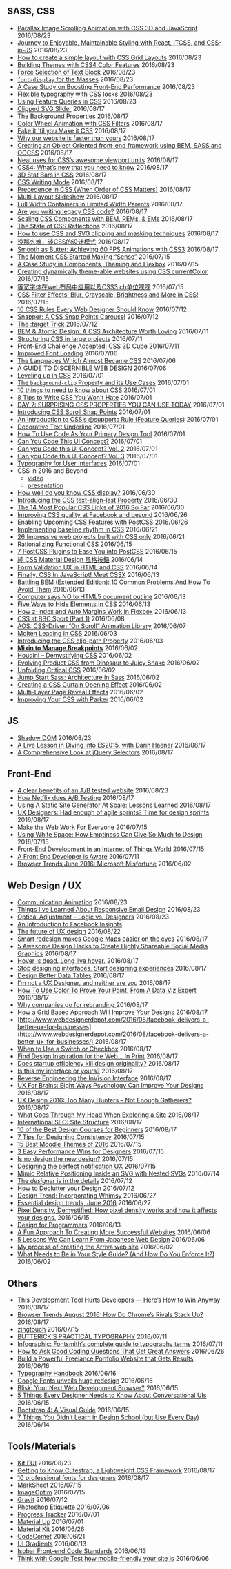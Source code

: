 ## SASS, CSS
 - [Parallax Image Scrolling Animation with CSS 3D and JavaScript](http://thenewcode.com/1123/Parallax-Image-Scrolling-Animation-with-CSS-3D-and-JavaScript) 2016/08/23
 - [Journey to Enjoyable, Maintainable Styling with React, ITCSS, and CSS-in-JS](https://medium.com/maintainable-react-apps/journey-to-enjoyable-maintainable-styling-with-react-itcss-and-css-in-js-632cfa9c70d6#.jkyvv1g4s) 2016/08/23
 - [How to create a simple layout with CSS Grid Layouts](https://getflywheel.com/layout/css-grid-layouts-how-to/) 2016/08/23
 - [Building Themes with CSS4 Color Features](https://cloudfour.com/thinks/building-themes-with-css4-color-features/) 2016/08/23
 - [Force Selection of Text Block](https://css-tricks.com/force-selection-text-block/) 2016/08/23
 - [`font-display` for the Masses](https://css-tricks.com/font-display-masses/) 2016/08/23
 - [A Case Study on Boosting Front-End Performance](https://css-tricks.com/case-study-boosting-front-end-performance/) 2016/08/23
 - [Flexible typography with CSS locks](http://blog.typekit.com/2016/08/17/flexible-typography-with-css-locks/) 2016/08/23
 - [Using Feature Queries in CSS](https://hacks.mozilla.org/2016/08/using-feature-queries-in-css/) 2016/08/23
 - [Clipped SVG Slider](https://codyhouse.co/gem/clipped-svg-slider/) 2016/08/17
 - [The Background Properties](https://bitsofco.de/the-background-properties/) 2016/08/17
 - [Color Wheel Animation with CSS Filters](http://evaferreira.com.ar/blog/2016/07/color-wheel-animation-with-css-filters) 2016/08/17
 - [Fake it 'til you Make it CSS](https://kyusuf.com/post/fake-it-til-you-make-it-css) 2016/08/17
 - [Why our website is faster than yours](https://www.voorhoede.nl/en/blog/why-our-website-is-faster-than-yours/) 2016/08/17
 - [Creating an Object Oriented front-end framework using BEM, SASS and OOCSS](https://www.impression.co.uk/blog/4327/object-oriented-front-end-framework/) 2016/08/17
 - [Neat uses for CSS’s awesome viewport units](https://falkus.co/2016/07/neat-uses-for-csss-awesome-viewport-units) 2016/08/17
 - [CSS4: What’s new that you need to know](https://www.gadgetdaily.xyz/css4-whats-new-that-you-need-to-know/) 2016/08/17
 - [3D Stat Bars in CSS](http://codepen.io/jcoulterdesign/pen/QEyNzj/) 2016/08/17
 - [CSS Writing Mode](https://ishadeed.com/article/css-writing-mode/) 2016/08/17
 - [Precedence in CSS (When Order of CSS Matters)](https://css-tricks.com/precedence-css-order-css-matters/) 2016/08/17
 - [Multi-Layout Slideshow](http://tympanus.net/codrops/2016/08/10/multi-layout-slideshow/) 2016/08/17
 - [Full Width Containers in Limited Width Parents](https://css-tricks.com/full-width-containers-limited-width-parents/) 2016/08/17
 - [Are you writing legacy CSS code?](http://tinnedfruit.com/2016/07/25/are-you-writing-legacy-css-code.html) 2016/08/17
 - [Scaling CSS Components with BEM, REMs, & EMs](https://www.lullabot.com/articles/scaling-css-components-with-bem-rems-ems) 2016/08/17
 - [The State of CSS Reflections](https://css-tricks.com/state-css-reflections/) 2016/08/17
 - [How to use CSS and SVG clipping and masking techniques](https://getflywheel.com/layout/css-svg-clipping-and-masking-techniques/) 2016/08/17
 - [没那么难，谈CSS的设计模式](http://ideazhao.com/2016/08/07/css_design_method/) 2016/08/17
 - [Smooth as Butter: Achieving 60 FPS Animations with CSS3](https://medium.com/outsystems-experts/how-to-achieve-60-fps-animations-with-css3-db7b98610108#.6bece4ncf) 2016/08/17
 - [The Moment CSS Started Making “Sense”](https://css-tricks.com/moment-css-started-making-sense/) 2016/07/15
 - [A Case Study in Components, Theming and Flexbox](https://www.sitepoint.com/sitepoints-tiles-a-case-study/) 2016/07/15
 - [Creating dynamically theme-able websites using CSS currentColor](http://johnm.io/blog/creating-themeable-websites-using-currentcolor/) 2016/07/15
 - [等宽字体在web布局中应用以及CSS3 ch单位嘿嘿](http://www.zhangxinxu.com/wordpress/2016/07/monospaced-font-css3-ch-unit/) 2016/07/15
 - [CSS Filter Effects: Blur, Grayscale, Brightness and More in CSS!](https://www.sitepoint.com/css-filter-effects-blur-grayscale-brightness-and-more-in-css/) 2016/07/15
 - [10 CSS Rules Every Web Designer Should Know](http://line25.com/articles/10-css-rules-every-web-designer-should-know) 2016/07/12
 - [Snapper: A CSS Snap Points Carousel](https://www.filamentgroup.com/lab/introducing-snapper.html) 2016/07/12
 - [The :target Trick](https://bitsofco.de/the-target-trick/) 2016/07/12
 - [BEM & Atomic Design: A CSS Architecture Worth Loving](https://www.lullabot.com/articles/bem-atomic-design-a-css-architecture-worth-loving) 2016/07/11
 - [Structuring CSS in large projects](https://medium.com/peergrade-io/structuring-css-in-large-projects-37f1695f5ec8#.xsp83p54h) 2016/07/11
 - [Front-End Challenge Accepted: CSS 3D Cube](https://www.smashingmagazine.com/2016/07/front-end-challenge-accepted-css-3d-cube/) 2016/07/11
 - [Improved Font Loading](https://webkit.org/blog/6643/improved-font-loading/) 2016/07/06
 - [The Languages Which Almost Became CSS](https://eager.io/blog/the-languages-which-almost-were-css/) 2016/07/06
 - [A GUIDE TO DISCERNIBLE WEB DESIGN](http://photoshopetiquette.com/?ref=webdesignernews.com) 2016/07/06
 - [Leveling up in CSS](https://medium.freecodecamp.com/leveling-up-css-44b5045a2667#.23rd9msun) 2016/07/01
 - [The `background-clip` Property and its Use Cases](https://css-tricks.com/the-backgound-clip-property-and-use-cases/) 2016/07/01
 - [10 things to need to know about CSS](http://dsheiko.com/weblog/10-things-to-need-to-know-about-css) 2016/07/01
 - [8 Tips to Write CSS You Won't Hate](http://taha-sh.com/blog/8-tips-to-write-css-you-wont-hate) 2016/07/01
 - [DAY 7: SURPRISING CSS PROPERTIES YOU CAN USE TODAY](http://12devsofxmas.co.uk/2016/01/day-7-surprising-css-properties-you-can-use-today/) 2016/07/01
 - [Introducing CSS Scroll Snap Points](https://css-tricks.com/introducing-css-scroll-snap-points/) 2016/07/01
 - [An Introduction to CSS’s @supports Rule (Feature Queries)](https://www.sitepoint.com/an-introduction-to-css-supports-rule-feature-queries/) 2016/07/01
 - [Decorative Text Underline](https://codepen.io/jonneal/pen/PzGYEE) 2016/07/01
 - [How To Use Code As Your Primary Design Tool](https://stories.uplabs.com/how-to-use-code-as-a-primary-design-tool-791d50849cb6#.y1bvyqsa1) 2016/07/01
 - [Can You Code This UI Concept?](https://stories.uplabs.com/can-you-code-this-design-concept-efe0132b9744#.gc2cuh2jp) 2016/07/01
 - [Can you Code this UI Concept? Vol. 2](https://stories.uplabs.com/can-you-code-this-ui-concept-vol-2-9c9763269640#.4uxks9ucn) 2016/07/01
 - [Can you Code this UI Concept? Vol. 3](https://stories.uplabs.com/can-you-code-this-ui-concept-vol-3-10a9c0927015#.iu8d9cd61) 2016/07/01
 - [Typography for User Interfaces](https://viljamis.com/2016/typography-for-user-interfaces/) 2016/07/01
 - CSS in 2016 and Beyond
   - [video](https://www.youtube.com/watch?v=9AG35HCBpo4)
   - [presentation](http://christianvuerings.github.io/presentations/css-2016/)
 - [How well do you know CSS display?](https://www.chenhuijing.com/blog/how-well-do-you-know-display/) 2016/06/30
 - [Introducing the CSS text-align-last Property](https://www.sitepoint.com/introducing-the-css-text-align-last-property/) 2016/06/30
 - [The 14 Most Popular CSS Links of 2016 So Far](https://medium.com/statuscode/the-14-most-popular-css-links-of-2016-so-far-96a6e64378d5#.1pe2frpnq) 2016/06/30
 - [Improving CSS quality at Facebook and beyond](https://code.facebook.com/posts/879890885467584?utm_source=CSS-Weekly&utm_campaign=Issue-220&utm_medium=web) 2016/06/26
 - [Enabling Upcoming CSS Features with PostCSS](https://www.sitepoint.com/enabling-upcoming-css-features-with-postcss/) 2016/06/26
 - [Implementing baseline rhythm in CSS](https://pilot.co/blog/implementing-baseline-rhythm-in-css/) 2016/06/21
 - [26 Impressive web projects built with CSS only](https://medium.mybridge.co/26-impressive-web-projects-built-with-css-only-4a4c2f773a21#.mqu8ggf7t) 2016/06/21
 - [Rationalizing Functional CSS](https://marcelosomers.com/writing/rationalizing-functional-css/) 2016/06/15
 - [7 PostCSS Plugins to Ease You into PostCSS](https://www.sitepoint.com/7-postcss-plugins-to-ease-you-into-postcss/) 2016/06/15
 - [純 CSS Material Design 風格按鈕](http://www.oxxostudio.tw/articles/201503/css-material-design-icon.html) 2016/06/14
 - [Form Validation UX in HTML and CSS](https://css-tricks.com/form-validation-ux-html-css/) 2016/06/14
 - [Finally, CSS In JavaScript! Meet CSSX](https://www.smashingmagazine.com/2016/04/finally-css-javascript-meet-cssx/) 2016/06/13
 - [Battling BEM (Extended Edition): 10 Common Problems And How To Avoid Them](https://www.smashingmagazine.com/2016/06/battling-bem-extended-edition-common-problems-and-how-to-avoid-them) 2016/06/13
 - [Computer says NO to HTML5 document outline](http://html5doctor.com/computer-says-no-to-html5-document-outline/) 2016/06/13
 - [Five Ways to Hide Elements in CSS](https://www.sitepoint.com/five-ways-to-hide-elements-in-css/) 2016/06/13
 - [How z-index and Auto Margins Work in Flexbox](https://www.sitepoint.com/quick-tip-how-z-index-and-auto-margins-work-in-flexbox/) 2016/06/13
 - [CSS at BBC Sport (Part 1)](https://medium.com/@shaunbent/css-at-bbc-sport-part-1-bab546184e66#.yg0bs8nvt) 2016/06/08
 - [AOS: CSS-Driven “On Scroll” Animation Library](https://css-tricks.com/aos-css-driven-scroll-animation-library/) 2016/06/07
 - [Molten Leading in CSS](https://css-tricks.com/molten-leading-css/) 2016/06/03
 - [Introducing the CSS clip-path Property](https://www.sitepoint.com/introducing-css-clip-path-property/) 2016/06/03
 - [**Mixin to Manage Breakpoints**](https://css-tricks.com/snippets/sass/mixin-manage-breakpoints/) 2016/06/02
 - [Houdini – Demystifying CSS](https://developers.google.com/web/updates/2016/05/houdini?utm_source=CSS-Weekly&utm_campaign=Issue-217&utm_medium=web) 2016/06/02
 - [Evolving Product CSS from Dinosaur to Juicy Snake](https://blog.prototypr.io/evolving-product-css-from-dinosaur-to-juicy-snake-4e4392fce8e8#.hy9880ml3) 2016/06/02
 - [Unfolding Critical CSS](https://medium.com/@jpdevries/unfolding-critical-css-91619401b4e#.kzgshjij5) 2016/06/02
 - [Jump Start Sass: Architecture in Sass](https://www.sitepoint.com/architecture-in-sass/) 2016/06/02
 - [Creating a CSS Curtain Opening Effect](https://css-tricks.com/creating-css-sliding-door-effect/) 2016/06/02
 - [Multi-Layer Page Reveal Effects](http://tympanus.net/codrops/2016/06/01/multi-layer-page-reveal-effects/) 2016/06/02
 - [Improving Your CSS with Parker](http://csswizardry.com/2016/06/improving-your-css-with-parker/) 2016/06/02

## JS
 - [Shadow DOM](https://developers.google.com/web/fundamentals/primers/shadowdom/) 2016/08/23
 - [A Live Lesson in Diving into ES2015, with Darin Haener](https://www.sitepoint.com/a-live-lesson-in-diving-into-es2015-with-darin-haener/) 2016/08/17
 - [A Comprehensive Look at jQuery Selectors](https://www.sitepoint.com/comprehensive-jquery-selectors/) 2016/08/17

## Front-End
 - [4 clear benefits of an A/B tested website](http://www.webdesignerdepot.com/2016/08/4-clear-benefits-of-an-ab-tested-website/) 2016/08/23
 - [How Netflix does A/B Testing](https://uxdesign.cc/how-netflix-does-a-b-testing-87df9f9bf57c) 2016/08/17
 - [Using A Static Site Generator At Scale: Lessons Learned](https://www.smashingmagazine.com/2016/08/using-a-static-site-generator-at-scale-lessons-learned/) 2016/08/17
 - [UX Designers: Had enough of agile sprints? Time for design sprints](https://medium.com/@willd/ux-designers-had-enough-of-agile-sprints-time-for-design-sprints-1847601c4e6d) 2016/08/17
 - [Make the Web Work For Everyone](https://hacks.mozilla.org/2016/07/make-the-web-work-for-everyone/) 2016/07/15
 - [Using White Space: How Emptiness Can Give So Much to Design](https://www.sitepoint.com/using-white-space-how-emptiness-can-give-so-much-to-design/) 2016/07/15
 - [Front-End Development in an Internet of Things World](https://www.sitepoint.com/the-future-of-the-web-in-an-internet-of-things-world/) 2016/07/15
 - [A Front End Developer is Aware](https://css-tricks.com/front-end-developer-aware/) 2016/07/11
 - [Browser Trends June 2016: Microsoft Misfortune](https://www.sitepoint.com/browser-trends-june-2016-microsoft-misfortune/) 2016/06/02

## Web Design / UX
 - [Communicating Animation](http://alistapart.com/article/communicating-animation) 2016/08/23
 - [Things I've Learned About Responsive Email Design](http://www.leemunroe.com/responsive-email-design) 2016/08/23
 - [Optical Adjustment – Logic vs. Designers](https://blog.marvelapp.com/optical-adjustment-logic-vs-designers/) 2016/08/23
 - [An Introduction to Facebook Insights](https://www.sitepoint.com/an-introduction-to-facebook-insights/)
 - [The future of UX design](https://medium.com/user-defenders/the-future-of-ux-design-76b69d302ac5) 2016/08/22
 - [Smart redesign makes Google Maps easier on the eyes](http://thenextweb.com/google/2016/07/25/google-maps-just-got-cleaner-leaner-design/) 2016/08/17
 - [5 Awesome Design Hacks to Create Highly Shareable Social Media Graphics](http://socialmouths.com/2015/05/12/design-hacks-to-create-shareable-social-media-graphics/) 2016/08/17
 - [Hover is dead. Long live hover.](https://medium.com/instacart-design/hover-is-dead-long-live-hover-37a89d3795df) 2016/08/17
 - [Stop designing interfaces, Start designing experiences](https://medium.com/blablacar-design/stop-designing-interfaces-start-designing-experiences-d82def0b802c) 2016/08/17
 - [Design Better Data Tables](https://medium.com/mission-log/design-better-data-tables-430a30a00d8c#.r2ekfdrlu) 2016/08/17
 - [I’m not a UX Designer, and neither are you](http://www.webdesignerdepot.com/2016/08/im-not-a-ux-designer-and-neither-are-you/) 2016/08/17
 - [How To Use Color To Prove Your Point, From A Data Viz Expert](http://www.fastcodesign.com/3062182/how-to-use-color-to-prove-your-point-from-a-data-viz-expert) 2016/08/17
 - [Why companies go for rebranding
](https://medium.com/@preeteshjain/why-companies-go-for-rebranding-b2c4f9237599) 2016/08/17
 - [How a Grid Based Approach Will Improve Your Designs](http://imediacanada.blogspot.tw/2016/08/how-grid-based-approach-will-improve_2.html) 2016/08/17
 - [http://www.webdesignerdepot.com/2016/08/facebook-delivers-a-better-ux-for-businesses](http://www.webdesignerdepot.com/2016/08/facebook-delivers-a-better-ux-for-businesses/) 2016/08/17
 - [When to Use a Switch or Checkbox](http://uxmovement.com/buttons/when-to-use-a-switch-or-checkbox/) 2016/08/17
 - [Find Design Inspiration for the Web… In Print](https://designshack.net/articles/inspiration/print-design-inspiration/) 2016/08/17
 - [Does startup efficiency kill design originality?](http://www.webdesignerdepot.com/2016/08/does-startup-efficiency-kill-design-originality/) 2016/08/17
 - [Is this my interface or yours?](https://medium.com/@jsaito/is-this-my-interface-or-yours-b09a7a795256#.j9kuai217) 2016/08/17
 - [Reverse Engineering the InVision Interface](https://uxdesign.cc/reverse-engineering-the-invision-interface-50a8e81b9e9b#.5ddxw5k3j)  2016/08/17
 - [UX For Brains: Eight Ways Psychology Can Improve Your Designs](https://www.lullabot.com/articles/ux-for-brains-eight-ways-psychology-can-improve-your-designs) 2016/08/17
 - [UX Design 2016: Too Many Hunters – Not Enough Gatherers?](https://www.sitepoint.com/ux-design-2016-many-hunters-not-enough-gatherers/) 2016/08/17
 - [What Goes Through My Head When Exploring a Site](https://css-tricks.com/braintour-of-a-website/) 2016/08/17
 - [International SEO: Site Structure](https://www.sitepoint.com/international-seo-site-structure/) 2016/08/17
 - [10 of the Best Design Courses for Beginners](https://designshack.net/articles/inspiration/design-courses-for-beginners/) 2016/08/17
 - [7 Tips for Designing Consistency](https://designshack.net/articles/graphics/7-tips-for-designing-consistency/) 2016/07/15
 - [15 Best Moodle Themes of 2016](https://designshack.net/articles/inspiration/15-best-moodle-themes-of-2016/) 2016/07/15
 - [3 Easy Performance Wins for Designers](https://una.im/perf-design-wins/) 2016/07/15
 - [Is no design the new design?](http://www.webdesignerdepot.com/2016/07/is-no-design-the-new-design/) 2016/07/15
 - [Designing the perfect notification UX](http://www.webdesignerdepot.com/2016/07/designing-the-perfect-notification-ux/) 2016/07/15
 - [Mimic Relative Positioning Inside an SVG with Nested SVGs](https://sarasoueidan.com/blog/mimic-relative-positioning-in-svg/) 2016/07/14
 - [The *designer* is in the details](https://medium.com/interviews-with-myself/the-designer-is-in-the-details-2ff33b407976) 2016/07/12
 - [How to Declutter your Design](https://medium.com/wdstack/how-to-declutter-your-design-88cbd9e45015) 2016/07/12
 - [Design Trend: Incorporating Whimsy](https://designshack.net/articles/graphics/design-trend-incorporating-whimsy/) 2016/06/27
 - [Essential design trends, June 2016](http://www.webdesignerdepot.com/2016/06/essential-design-trends-june-2016/) 2016/06/27
 - [Pixel Density, Demystified: How pixel density works and how it affects your designs.](https://medium.com/@pnowelldesign/pixel-density-demystified-a4db63ba2922#.t4a1ktxz2) 2016/06/15
 - [Design for Programmers](https://blog.prototypr.io/design-for-programmers-d38c56982cd0?ref=webdesignernews.com#.8u0bseijh) 2016/06/13
 - [A Fun Approach To Creating More Successful Websites](https://www.smashingmagazine.com/2012/02/a-fun-approach-to-creating-more-successful-websites/) 2016/06/06
 - [5 Lessons We Can Learn From Japanese Web Design](https://speckyboy.com/2016/05/27/japanese-web-design/) 2016/06/06
 - [My process of creating the Arriva web site](http://veerle.duoh.com/design/article/my_process_of_creating_the_arriva_web_site) 2016/06/02
 - [What Needs to Be in Your Style Guide? (And How Do You Enforce It?)](https://designshack.net/articles/business-articles/what-needs-to-be-in-your-style-guide-and-how-do-you-enforce-it/) 2016/06/02


## Others
 - [This Development Tool Hurts Developers — Here’s How to Win Anyway](https://www.sitepoint.com/this-development-tool-hurts-developers-heres-how-to-win-anyway/) 2016/08/17
 - [Browser Trends August 2016: How Do Chrome’s Rivals Stack Up?](https://www.sitepoint.com/browser-trends-august-2016-how-do-chromes-rivals-stack-up/) 2016/08/17
 - [zingtouch](https://zingchart.github.io/zingtouch/) 2016/07/15
 - [BUTTERICK’S PRACTICAL TYPOGRAPHY](http://practicaltypography.com/) 2016/07/11
 - [Infographic: Fontsmith’s complete guide to typography terms](http://www.webdesignerdepot.com/2016/07/infographic-fontsmiths-complete-guide-to-typography-terms/) 2016/07/11
 - [How to Ask Good Coding Questions That Get Great Answers](http://zellwk.com/blog/asking-questions/) 2016/06/26
 - [Build a Powerful Freelance Portfolio Website that Gets Results](https://www.sitepoint.com/build-a-powerful-freelance-portfolio-website-that-gets-results/) 2016/06/16
 - [Typography Handbook](http://typographyhandbook.com/) 2016/06/16
 - [Google Fonts unveils huge redesign](http://www.webdesignerdepot.com/2016/06/google-fonts-unveils-huge-redesign/) 2016/06/16
 - [Blisk: Your Next Web Development Browser?](https://www.sitepoint.com/blisk-your-next-web-development-browser/) 2016/06/15
 - [5 Things Every Designer Needs to Know About Conversational UIs](https://www.sitepoint.com/5-things-every-designer-needs-to-know-about-conversational-uis/) 2016/06/15
 - [Bootstrap 4: A Visual Guide](https://medium.com/wdstack/bootstrap-4-whats-new-visual-guide-c84dd81d8387#.msy7j6y70) 2016/06/15
 - [7 Things You Didn’t Learn in Design School (but Use Every Day)](https://designshack.net/articles/business-articles/7-things-you-didnt-learn-in-design-school-but-use-every-day/) 2016/06/14

## Tools/Materials
 - [Kit FUI](https://www.noteloop.com/kit/fui/) 2016/08/23
 - [Getting to Know Cutestrap, a Lightweight CSS Framework](https://www.sitepoint.com/getting-to-know-cutestrap-a-lightweight-css-framework/) 2016/08/17
 - [10 professional fonts for designers](http://www.creativebloq.com/features/9-professional-fonts-for-designers) 2016/08/17
 - [MarkSheet](http://marksheet.io/) 2016/07/15
 - [ImageOptim](https://imageoptim.com/) 2016/07/15
 - [Gravit](https://www.gravit.io/) 2016/07/12
 - [Photoshop Etiquette](http://photoshopetiquette.com/) 2016/07/06
 - [Progress Tracker](http://nigelotoole.github.io/progress-tracker/) 2016/07/01
 - [Material Up](http://www.materialup.com/) 2016/07/01
 - [Material Kit](http://demos.creative-tim.com/material-kit/) 2016/06/26
 - [CodeComet](https://codecomet.io/) 2016/06/21
 - [UI Gradients](http://uigradients.com/) 2016/06/13
 - [Isobar Front-end Code Standards](http://isobar-idev.github.io/code-standards/) 2016/06/13
 - [Think with Google:Test how mobile-friendly your site is](https://testmysite.thinkwithgoogle.com/) 2016/06/06
